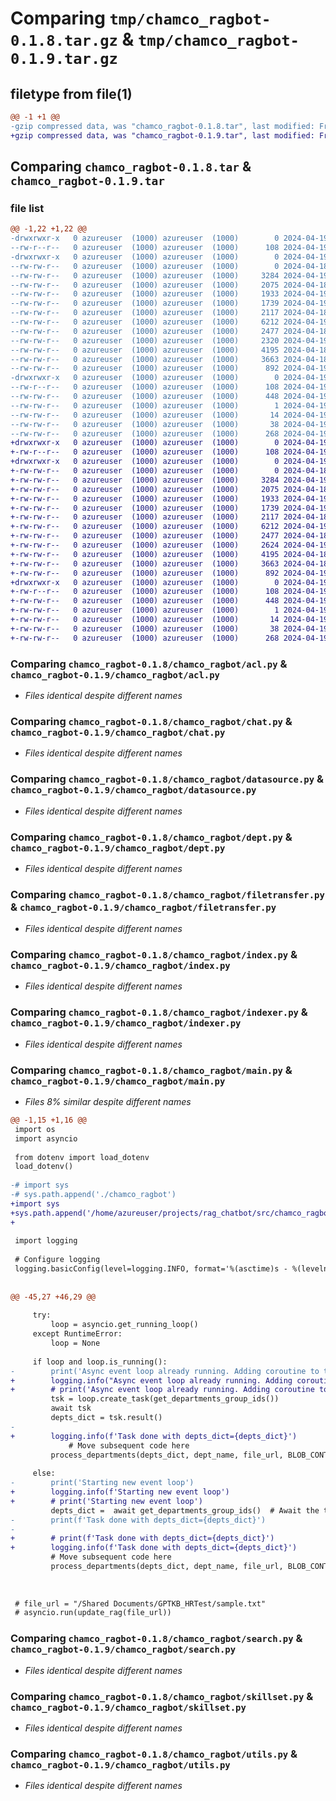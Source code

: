 # Comparing `tmp/chamco_ragbot-0.1.8.tar.gz` & `tmp/chamco_ragbot-0.1.9.tar.gz`

## filetype from file(1)

```diff
@@ -1 +1 @@
-gzip compressed data, was "chamco_ragbot-0.1.8.tar", last modified: Fri Apr 19 07:45:52 2024, max compression
+gzip compressed data, was "chamco_ragbot-0.1.9.tar", last modified: Fri Apr 19 09:00:27 2024, max compression
```

## Comparing `chamco_ragbot-0.1.8.tar` & `chamco_ragbot-0.1.9.tar`

### file list

```diff
@@ -1,22 +1,22 @@
-drwxrwxr-x   0 azureuser  (1000) azureuser  (1000)        0 2024-04-19 07:45:52.085364 chamco_ragbot-0.1.8/
--rw-r--r--   0 azureuser  (1000) azureuser  (1000)      108 2024-04-19 07:45:52.085364 chamco_ragbot-0.1.8/PKG-INFO
-drwxrwxr-x   0 azureuser  (1000) azureuser  (1000)        0 2024-04-19 07:45:52.081364 chamco_ragbot-0.1.8/chamco_ragbot/
--rw-rw-r--   0 azureuser  (1000) azureuser  (1000)        0 2024-04-18 14:27:21.000000 chamco_ragbot-0.1.8/chamco_ragbot/__init__.py
--rw-rw-r--   0 azureuser  (1000) azureuser  (1000)     3284 2024-04-19 06:34:49.000000 chamco_ragbot-0.1.8/chamco_ragbot/acl.py
--rw-rw-r--   0 azureuser  (1000) azureuser  (1000)     2075 2024-04-18 14:27:21.000000 chamco_ragbot-0.1.8/chamco_ragbot/chat.py
--rw-rw-r--   0 azureuser  (1000) azureuser  (1000)     1933 2024-04-19 03:12:20.000000 chamco_ragbot-0.1.8/chamco_ragbot/datasource.py
--rw-rw-r--   0 azureuser  (1000) azureuser  (1000)     1739 2024-04-19 03:45:28.000000 chamco_ragbot-0.1.8/chamco_ragbot/dept.py
--rw-rw-r--   0 azureuser  (1000) azureuser  (1000)     2117 2024-04-18 14:27:21.000000 chamco_ragbot-0.1.8/chamco_ragbot/filetransfer.py
--rw-rw-r--   0 azureuser  (1000) azureuser  (1000)     6212 2024-04-19 03:26:57.000000 chamco_ragbot-0.1.8/chamco_ragbot/index.py
--rw-rw-r--   0 azureuser  (1000) azureuser  (1000)     2477 2024-04-18 14:27:21.000000 chamco_ragbot-0.1.8/chamco_ragbot/indexer.py
--rw-rw-r--   0 azureuser  (1000) azureuser  (1000)     2320 2024-04-19 07:45:14.000000 chamco_ragbot-0.1.8/chamco_ragbot/main.py
--rw-rw-r--   0 azureuser  (1000) azureuser  (1000)     4195 2024-04-18 14:27:21.000000 chamco_ragbot-0.1.8/chamco_ragbot/search.py
--rw-rw-r--   0 azureuser  (1000) azureuser  (1000)     3663 2024-04-18 14:27:21.000000 chamco_ragbot-0.1.8/chamco_ragbot/skillset.py
--rw-rw-r--   0 azureuser  (1000) azureuser  (1000)      892 2024-04-19 03:28:31.000000 chamco_ragbot-0.1.8/chamco_ragbot/utils.py
-drwxrwxr-x   0 azureuser  (1000) azureuser  (1000)        0 2024-04-19 07:45:52.081364 chamco_ragbot-0.1.8/chamco_ragbot.egg-info/
--rw-r--r--   0 azureuser  (1000) azureuser  (1000)      108 2024-04-19 07:45:52.000000 chamco_ragbot-0.1.8/chamco_ragbot.egg-info/PKG-INFO
--rw-rw-r--   0 azureuser  (1000) azureuser  (1000)      448 2024-04-19 07:45:52.000000 chamco_ragbot-0.1.8/chamco_ragbot.egg-info/SOURCES.txt
--rw-rw-r--   0 azureuser  (1000) azureuser  (1000)        1 2024-04-19 07:45:52.000000 chamco_ragbot-0.1.8/chamco_ragbot.egg-info/dependency_links.txt
--rw-rw-r--   0 azureuser  (1000) azureuser  (1000)       14 2024-04-19 07:45:52.000000 chamco_ragbot-0.1.8/chamco_ragbot.egg-info/top_level.txt
--rw-rw-r--   0 azureuser  (1000) azureuser  (1000)       38 2024-04-19 07:45:52.085364 chamco_ragbot-0.1.8/setup.cfg
--rw-rw-r--   0 azureuser  (1000) azureuser  (1000)      268 2024-04-19 07:45:38.000000 chamco_ragbot-0.1.8/setup.py
+drwxrwxr-x   0 azureuser  (1000) azureuser  (1000)        0 2024-04-19 09:00:27.384796 chamco_ragbot-0.1.9/
+-rw-r--r--   0 azureuser  (1000) azureuser  (1000)      108 2024-04-19 09:00:27.384796 chamco_ragbot-0.1.9/PKG-INFO
+drwxrwxr-x   0 azureuser  (1000) azureuser  (1000)        0 2024-04-19 09:00:27.384796 chamco_ragbot-0.1.9/chamco_ragbot/
+-rw-rw-r--   0 azureuser  (1000) azureuser  (1000)        0 2024-04-18 14:27:21.000000 chamco_ragbot-0.1.9/chamco_ragbot/__init__.py
+-rw-rw-r--   0 azureuser  (1000) azureuser  (1000)     3284 2024-04-19 06:34:49.000000 chamco_ragbot-0.1.9/chamco_ragbot/acl.py
+-rw-rw-r--   0 azureuser  (1000) azureuser  (1000)     2075 2024-04-18 14:27:21.000000 chamco_ragbot-0.1.9/chamco_ragbot/chat.py
+-rw-rw-r--   0 azureuser  (1000) azureuser  (1000)     1933 2024-04-19 03:12:20.000000 chamco_ragbot-0.1.9/chamco_ragbot/datasource.py
+-rw-rw-r--   0 azureuser  (1000) azureuser  (1000)     1739 2024-04-19 03:45:28.000000 chamco_ragbot-0.1.9/chamco_ragbot/dept.py
+-rw-rw-r--   0 azureuser  (1000) azureuser  (1000)     2117 2024-04-18 14:27:21.000000 chamco_ragbot-0.1.9/chamco_ragbot/filetransfer.py
+-rw-rw-r--   0 azureuser  (1000) azureuser  (1000)     6212 2024-04-19 03:26:57.000000 chamco_ragbot-0.1.9/chamco_ragbot/index.py
+-rw-rw-r--   0 azureuser  (1000) azureuser  (1000)     2477 2024-04-18 14:27:21.000000 chamco_ragbot-0.1.9/chamco_ragbot/indexer.py
+-rw-rw-r--   0 azureuser  (1000) azureuser  (1000)     2624 2024-04-19 09:00:10.000000 chamco_ragbot-0.1.9/chamco_ragbot/main.py
+-rw-rw-r--   0 azureuser  (1000) azureuser  (1000)     4195 2024-04-18 14:27:21.000000 chamco_ragbot-0.1.9/chamco_ragbot/search.py
+-rw-rw-r--   0 azureuser  (1000) azureuser  (1000)     3663 2024-04-18 14:27:21.000000 chamco_ragbot-0.1.9/chamco_ragbot/skillset.py
+-rw-rw-r--   0 azureuser  (1000) azureuser  (1000)      892 2024-04-19 03:28:31.000000 chamco_ragbot-0.1.9/chamco_ragbot/utils.py
+drwxrwxr-x   0 azureuser  (1000) azureuser  (1000)        0 2024-04-19 09:00:27.384796 chamco_ragbot-0.1.9/chamco_ragbot.egg-info/
+-rw-r--r--   0 azureuser  (1000) azureuser  (1000)      108 2024-04-19 09:00:27.000000 chamco_ragbot-0.1.9/chamco_ragbot.egg-info/PKG-INFO
+-rw-rw-r--   0 azureuser  (1000) azureuser  (1000)      448 2024-04-19 09:00:27.000000 chamco_ragbot-0.1.9/chamco_ragbot.egg-info/SOURCES.txt
+-rw-rw-r--   0 azureuser  (1000) azureuser  (1000)        1 2024-04-19 09:00:27.000000 chamco_ragbot-0.1.9/chamco_ragbot.egg-info/dependency_links.txt
+-rw-rw-r--   0 azureuser  (1000) azureuser  (1000)       14 2024-04-19 09:00:27.000000 chamco_ragbot-0.1.9/chamco_ragbot.egg-info/top_level.txt
+-rw-rw-r--   0 azureuser  (1000) azureuser  (1000)       38 2024-04-19 09:00:27.384796 chamco_ragbot-0.1.9/setup.cfg
+-rw-rw-r--   0 azureuser  (1000) azureuser  (1000)      268 2024-04-19 08:59:33.000000 chamco_ragbot-0.1.9/setup.py
```

### Comparing `chamco_ragbot-0.1.8/chamco_ragbot/acl.py` & `chamco_ragbot-0.1.9/chamco_ragbot/acl.py`

 * *Files identical despite different names*

### Comparing `chamco_ragbot-0.1.8/chamco_ragbot/chat.py` & `chamco_ragbot-0.1.9/chamco_ragbot/chat.py`

 * *Files identical despite different names*

### Comparing `chamco_ragbot-0.1.8/chamco_ragbot/datasource.py` & `chamco_ragbot-0.1.9/chamco_ragbot/datasource.py`

 * *Files identical despite different names*

### Comparing `chamco_ragbot-0.1.8/chamco_ragbot/dept.py` & `chamco_ragbot-0.1.9/chamco_ragbot/dept.py`

 * *Files identical despite different names*

### Comparing `chamco_ragbot-0.1.8/chamco_ragbot/filetransfer.py` & `chamco_ragbot-0.1.9/chamco_ragbot/filetransfer.py`

 * *Files identical despite different names*

### Comparing `chamco_ragbot-0.1.8/chamco_ragbot/index.py` & `chamco_ragbot-0.1.9/chamco_ragbot/index.py`

 * *Files identical despite different names*

### Comparing `chamco_ragbot-0.1.8/chamco_ragbot/indexer.py` & `chamco_ragbot-0.1.9/chamco_ragbot/indexer.py`

 * *Files identical despite different names*

### Comparing `chamco_ragbot-0.1.8/chamco_ragbot/main.py` & `chamco_ragbot-0.1.9/chamco_ragbot/main.py`

 * *Files 8% similar despite different names*

```diff
@@ -1,15 +1,16 @@
 import os
 import asyncio
 
 from dotenv import load_dotenv
 load_dotenv()
 
-# import sys
-# sys.path.append('./chamco_ragbot')
+import sys
+sys.path.append('/home/azureuser/projects/rag_chatbot/src/chamco_ragbot')
+
 
 import logging
 
 # Configure logging
 logging.basicConfig(level=logging.INFO, format='%(asctime)s - %(levelname)s - %(message)s')
 
 
@@ -45,27 +46,29 @@
 
     try:
         loop = asyncio.get_running_loop()
     except RuntimeError:
         loop = None
 
     if loop and loop.is_running():
-        print('Async event loop already running. Adding coroutine to the event loop.')
+        logging.info("Async event loop already running. Adding coroutine to the event loop.'")
+        # print('Async event loop already running. Adding coroutine to the event loop.')
         tsk = loop.create_task(get_departments_group_ids())
         await tsk
         depts_dict = tsk.result()
-
+        logging.info(f'Task done with depts_dict={depts_dict}')
             # Move subsequent code here
         process_departments(depts_dict, dept_name, file_url, BLOB_CONTAINER_NAME)
 
     else:
-        print('Starting new event loop')
+        logging.info(f'Starting new event loop')
+        # print('Starting new event loop')
         depts_dict =  await get_departments_group_ids()  # Await the task completion
-        print(f'Task done with depts_dict={depts_dict}')
-        
+        # print(f'Task done with depts_dict={depts_dict}')
+        logging.info(f'Task done with depts_dict={depts_dict}')
         # Move subsequent code here
         process_departments(depts_dict, dept_name, file_url, BLOB_CONTAINER_NAME)
 
     
 
 # file_url = "/Shared Documents/GPTKB_HRTest/sample.txt"
 # asyncio.run(update_rag(file_url))
```

### Comparing `chamco_ragbot-0.1.8/chamco_ragbot/search.py` & `chamco_ragbot-0.1.9/chamco_ragbot/search.py`

 * *Files identical despite different names*

### Comparing `chamco_ragbot-0.1.8/chamco_ragbot/skillset.py` & `chamco_ragbot-0.1.9/chamco_ragbot/skillset.py`

 * *Files identical despite different names*

### Comparing `chamco_ragbot-0.1.8/chamco_ragbot/utils.py` & `chamco_ragbot-0.1.9/chamco_ragbot/utils.py`

 * *Files identical despite different names*

